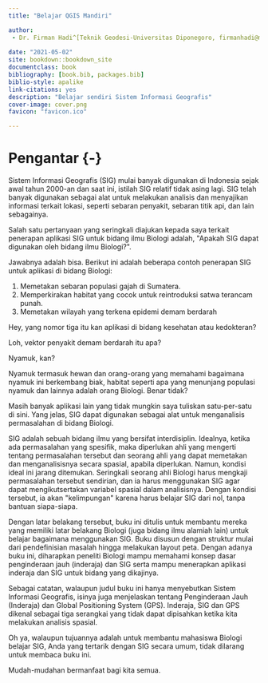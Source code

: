 ```yaml
--- 
title: "Belajar QGIS Mandiri"

author:
 - Dr. Firman Hadi^[Teknik Geodesi-Universitas Diponegoro, firmanhadi@me.com]
    
date: "2021-05-02"
site: bookdown::bookdown_site
documentclass: book
bibliography: [book.bib, packages.bib]
biblio-style: apalike
link-citations: yes
description: "Belajar sendiri Sistem Informasi Geografis"
cover-image: cover.png
favicon: "favicon.ico"

---
```


# Pengantar {-}

Sistem Informasi Geografis (SIG) mulai banyak digunakan di Indonesia sejak awal tahun 2000-an dan saat ini, istilah SIG relatif tidak asing lagi. SIG telah banyak digunakan sebagai alat untuk melakukan analisis dan menyajikan informasi terkait lokasi, seperti sebaran penyakit, sebaran titik api, dan lain sebagainya.

Salah satu pertanyaan yang seringkali diajukan kepada saya terkait penerapan aplikasi SIG untuk bidang ilmu Biologi adalah, "Apakah SIG dapat digunakan oleh bidang ilmu Biologi?". 

Jawabnya adalah bisa. Berikut ini adalah beberapa contoh penerapan SIG untuk aplikasi di bidang Biologi:

1. Memetakan sebaran populasi gajah di Sumatera.
2. Memperkirakan habitat yang cocok untuk reintroduksi satwa terancam punah.
3. Memetakan wilayah yang terkena epidemi demam berdarah

Hey, yang nomor tiga itu kan aplikasi di bidang kesehatan atau kedokteran? 

Loh, vektor penyakit demam berdarah itu apa? 

Nyamuk, kan? 

Nyamuk termasuk hewan dan orang-orang yang memahami bagaimana nyamuk ini berkembang biak, habitat seperti apa yang menunjang populasi nyamuk dan lainnya adalah orang Biologi. Benar tidak?

Masih banyak aplikasi lain yang tidak mungkin saya tuliskan satu-per-satu di sini. Yang jelas, SIG dapat digunakan sebagai alat untuk menganalisis permasalahan di bidang Biologi.

SIG adalah sebuah bidang ilmu yang bersifat interdisiplin. Idealnya, ketika ada permasalahan yang spesifik, maka diperlukan ahli yang mengerti tentang permasalahan tersebut dan seorang ahli yang dapat memetakan dan menganalisisnya secara spasial, apabila diperlukan. Namun, kondisi ideal ini jarang ditemukan. Seringkali seorang ahli Biologi harus mengkaji permasalahan tersebut sendirian, dan ia harus menggunakan SIG agar dapat mengikutsertakan variabel spasial dalam analisisnya. Dengan kondisi tersebut, ia akan "kelimpungan" karena harus belajar SIG dari nol, tanpa bantuan siapa-siapa. 

Dengan latar belakang tersebut, buku ini ditulis untuk membantu mereka yang memiliki latar belakang Biologi (juga bidang ilmu alamiah lain) untuk belajar bagaimana menggunakan SIG. Buku disusun dengan struktur mulai dari pendefinisian masalah hingga melakukan layout peta. Dengan adanya buku ini, diharapkan peneliti Biologi mampu memahami konsep dasar penginderaan jauh (inderaja) dan SIG serta mampu menerapkan aplikasi inderaja dan SIG untuk bidang yang dikajinya.

Sebagai catatan, walaupun judul buku ini hanya menyebutkan Sistem Informasi Geografis, isinya juga menjelaskan tentang Penginderaan Jauh (Inderaja) dan Global Positioning System (GPS). Inderaja, SIG dan GPS dikenal sebagai tiga serangkai yang tidak dapat dipisahkan ketika kita melakukan analisis spasial.

Oh ya, walaupun tujuannya adalah untuk membantu mahasiswa Biologi belajar SIG, Anda yang tertarik dengan SIG secara umum, tidak dilarang untuk membaca buku ini. 

Mudah-mudahan bermanfaat bagi kita semua.






